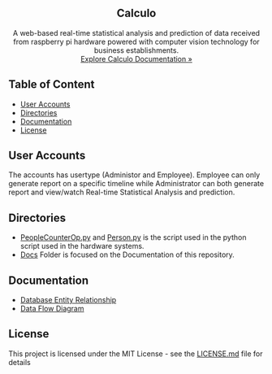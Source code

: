 
<h2 align="center">Calculo</h2>

<p align="center">
    A web-based real-time statistical analysis and prediction of data received from raspberry pi hardware powered with computer vision technology for business establishments.
    <br/>
    <a href="docs/documentation.md">Explore Calculo Documentation  » </a>
</p>

## Table of Content
* [User Accounts](#user-accounts)
* [Directories](#directories)
* [Documentation](#documentation)
* [License](#license)

## User Accounts
The accounts has usertype (Administor and Employee). Employee can only generate report on a specific timeline while Administrator can both generate report and view/watch Real-time Statistical Analysis and prediction.

## Directories
* [PeopleCounterOp.py](PeopleCounterOp.py) and [Person.py](Person.py) is the script used in the python script used in the hardware systems.
* [Docs](docs/) Folder is focused on the Documentation of this repository.

## Documentation
* [Database Entity Relationship](docs/erd.md)
* [Data Flow Diagram](docs/dfd.md)

## License
This project is licensed under the MIT License - see the [LICENSE.md](LICENSE.md) file for details